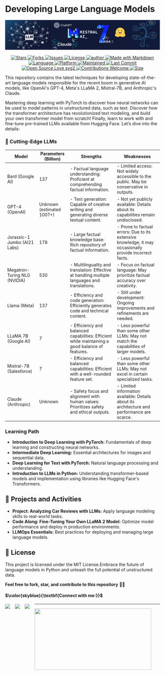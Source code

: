 # Developing Large Language Models

![Language Models](https://github.com/mohd-faizy/Developing-Large-Language-Models/blob/main/_img/llms.jpg?raw=true)


<div align="center">
  <a href=https://github.com/mohd-faizy/Developing-Large-Language-Models/tree/main/stargazers">
    <img src="https://img.shields.io/github/stars/mohd-faizy/Developing-Large-Language-Models?style=social" alt="Stars">
  </a>
  <a href=https://github.com/mohd-faizy/Developing-Large-Language-Models/tree/main/network/members">
    <img src="https://img.shields.io/github/forks/mohd-faizy/Developing-Large-Language-Models?style=social" alt="Forks">
  </a>
  <a href=https://github.com/mohd-faizy/Developing-Large-Language-Models/tree/main/issues">
    <img src="https://img.shields.io/github/issues/mohd-faizy/Developing-Large-Language-Models" alt="Issues">
  </a>
  <a href=https://github.com/mohd-faizy/Developing-Large-Language-Models/tree/main/blob/main/LICENSE">
    <img src="https://img.shields.io/github/license/mohd-faizy/Developing-Large-Language-Models" alt="License">
  </a>
  <a href=https://github.com/mohd-faizy/Developing-Large-Language-Models/tree/main">
    <img src="https://img.shields.io/badge/author-mohd--faizy-red" alt="author">
  </a>
  <a href="https://img.shields.io/badge/Made%20with-markdown-blue">
    <img src="https://img.shields.io/badge/Made%20with-markdown-blue" alt="Made with Markdown">
  </a>
  <a href=https://github.com/mohd-faizy/Developing-Large-Language-Models/tree/main">
    <img src="https://img.shields.io/github/languages/top/mohd-faizy/Developing-Large-Language-Models" alt="Language">
  </a>
  <a href="https://img.shields.io/badge/platform-jupyter%20labs-blue">
    <img src="https://img.shields.io/badge/platform-jupyter%20labs-blue" alt="Platform">
  </a>
  <a href="https://img.shields.io/maintenance/yes/2023">
    <img src="https://img.shields.io/maintenance/yes/2023" alt="Maintained">
  </a>
  <a href=https://github.com/mohd-faizy/Developing-Large-Language-Models/tree/main">
    <img src="https://img.shields.io/github/last-commit/mohd-faizy/Developing-Large-Language-Models" alt="Last Commit">
  </a>
  <a href="https://opensource.com/resources/what-open-source">
    <img src="https://badges.frapsoft.com/os/v2/open-source.svg?v=103" alt="Open Source Love svg2">
  </a>
  <a href=https://github.com/mohd-faizy/Developing-Large-Language-Models/tree/main">
    <img src="https://img.shields.io/static/v1.svg?label=Contributions&message=Welcome&color=0059b3&style=flat-square" alt="Contributions Welcome">
  </a>
  <a href="https://img.shields.io/github/repo-size/mohd-faizy/Natural_Language_Processing_in_Python">
    <img src="https://img.shields.io/github/repo-size/mohd-faizy/Developing-Large-Language-Models" alt="Size">
  </a>
</div>




This repository contains the latest techniques for developing state-of-the-art language models responsible for the recent boom in generative AI models, like OpenAI's GPT-4, Meta's LLaMA 2, Mistral-7B, and Anthropic's Claude.

Mastering deep learning with PyTorch to discover how neural networks can be used to model patterns in unstructured data, such as text. Discover how the transformer architecture has revolutionized text modeling, and build your own transformer model from scratch! Finally, learn to work with and fine-tune pre-trained LLMs available from Hugging Face. Let’s dive into the details:

### 🚀 Cutting-Edge LLMs

| Model                | Parameters (Billion) | Strengths                                     | Weaknesses                                                  |
|----------------------|----------------------|-----------------------------------------------|-------------------------------------------------------------|
| Bard (Google AI)     | 137                  | - Factual language understanding: Proficient at comprehending factual information. | - Limited access: Not widely accessible to the public. May be conservative in outputs. |
| GPT-4 (OpenAI)       | Unknown (estimated 100T+) | - Text generation: Capable of creative writing and generating diverse textual content. | - Not yet publicly available: Details about its capabilities remain undisclosed. |
| Jurassic-1 Jumbo (AI21 Labs) | 178           | - Large factual knowledge base: Rich repository of factual information. | - Prone to factual errors: Due to its extensive knowledge, it may occasionally provide incorrect facts. |
| Megatron-Turing NLG (NVIDIA) | 530           | - Multilinguality and translation: Effective at handling multiple languages and translations. | - Focus on factual language: May prioritize factual accuracy over creativity. |
| Llama (Meta)         | 137                  | - Efficiency and code generation: Efficiently generates code and technical content. | - Still under development: Ongoing improvements and refinements are needed. |
| LLaMA 7B (Google AI) | 7                    | - Efficiency and balanced capabilities: Efficient while maintaining a good balance of features. | - Less powerful than some other LLMs: May not match the capabilities of larger models. |
| Mistral-7B (Salesforce) | 7                  | - Efficiency and balanced capabilities: Efficient with a well-rounded feature set. | - Less powerful than some other LLMs: May not excel in certain specialized tasks. |
| Claude (Anthropic)   | Unknown              | - Safety focus and alignment with human values: Prioritizes safety and ethical outputs. | - Limited information available: Details about its architecture and performance are scarce. |


### Learning Path

- **Introduction to Deep Learning with PyTorch:** Fundamentals of deep learning and constructing neural networks.
- **Intermediate Deep Learning:** Essential architectures for images and sequential data.
- **Deep Learning for Text with PyTorch:** Natural language processing and understanding.
- **Introduction to LLMs in Python:** Understanding transformer-based models and implementation using libraries like Hugging Face's Transformers.

## 📝 Projects and Activities

- **Project: Analyzing Car Reviews with LLMs:** Apply language modeling skills to real-world tasks.
- **Code Along: Fine-Tuning Your Own LLaMA 2 Model:** Optimize model performance and deploy in production environments.
- **LLMOps Essentials:** Best practices for deploying and managing large language models.

## 📜 License

This project is licensed under the MIT License.Embrace the future of language models in Python and unleash the full potential of unstructured data.

**Feel free to fork, star, and contribute to this repository** 🌟🤖




#### $\color{skyblue}{\textbf{Connect with me:}}$

[<img align="left" src="https://cdn4.iconfinder.com/data/icons/social-media-icons-the-circle-set/48/twitter_circle-512.png" width="32px"/>][twitter]
[<img align="left" src="https://cdn-icons-png.flaticon.com/512/145/145807.png" width="32px"/>][clickedin]
[<img align="left" src="https://cdn2.iconfinder.com/data/icons/whcompare-blue-green-web-hosting-1/425/cdn-512.png" width="32px"/>][Portfolio]

[twitter]: https://twitter.com/F4izy
[clickedin]: https://www.clickedin.com/in/mohd-faizy/
[Portfolio]: https://mohdfaizy.com/

********************************************************************************************************

<img src="https://github-readme-stats.vercel.app/api?username=mohd-faizy&show_icons=true" width=380px height=200px />


